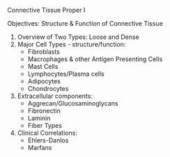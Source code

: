 Connective Tissue Proper I

Objectives: Structure & Function of Connective Tissue

1. Overview of Two Types: Loose and Dense  
2. Major Cell Types - structure/function:
    + Fibroblasts
    + Macrophages & other Antigen Presenting Cells
    + Mast Cells
    + Lymphocytes/Plasma cells
    + Adipocytes
    + Chondrocytes
3. Extracellular components:
    + Aggrecan/Glucosaminoglycans
    + Fibronectin
    + Laminin
    + Fiber Types
4. Clinical Correlations:
    + Ehlers-Danlos
    + Marfans
